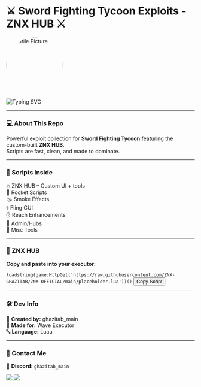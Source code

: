 <h1>⚔️ Sword Fighting Tycoon Exploits - ZNX HUB ⚔️</h1>  

<p>
  <img src="https://i.imgur.com/gAmDRdc.jpeg" width="150" height="150" style="border-radius: 50%;" alt="Profile Picture"/>
</p>

<p>
  <img src="https://readme-typing-svg.herokuapp.com?font=Fira+Code&pause=1000&color=F75C7E&width=435&lines=ZNX+HUB+by+ghazitab_main;Sword+Fighting+Tycoon+Exploit+Scripts;Rocket+%2F+Smoke+%2F+Fling+GUI+%2F+Reach+%2F+Admin+%2F+Misc+Tools" alt="Typing SVG"/>
</p>  

---

<h3>💻 About This Repo</h3>

<p>
  Powerful exploit collection for <strong>Sword Fighting Tycoon</strong> featuring the custom-built <strong>ZNX HUB</strong>.<br>
  Scripts are fast, clean, and made to dominate.
</p>

---

<h3>🚀 Scripts Inside</h3>

<p>
  🔥 ZNX HUB – Custom UI + tools<br>
  🧨 Rocket Scripts<br>
  🌫️ Smoke Effects<br>
  🌀 Fling GUI<br>
  ✋ Reach Enhancements<br>
  👑 Admin/Hubs<br>
  🔧 Misc Tools
</p>

---

<h3>📜 ZNX HUB</h3>

<p><strong>Copy and paste into your executor:</strong></p>

<p>
  <code id="script-code">loadstring(game:HttpGet('https://raw.githubusercontent.com/ZNX-GHAZITAB/ZNX-OFFICIAL/main/placeholder.lua'))()</code>
  <button onclick="copyToClipboard()">Copy Script</button>
</p>

<script>
  function copyToClipboard() {
    var scriptCode = document.getElementById('script-code');
    var range = document.createRange();
    range.selectNode(scriptCode);
    window.getSelection().removeAllRanges();
    window.getSelection().addRange(range);
    document.execCommand('copy');
    alert('Script copied to clipboard!');
  }
</script>


<script>
function copyToClipboard() {
  const scriptCode = document.getElementById('script-code').innerText;
  navigator.clipboard.writeText(scriptCode).then(() => {
    alert('Script copied to clipboard!');
  }, (err) => {
    console.error('Could not copy text: ', err);
  });
}
</script>

---

<h3>🛠️ Dev Info</h3>

<p>
  👤 <strong>Created by:</strong> ghazitab_main<br>
  🧠 <strong>Made for:</strong> Wave Executor<br>
  🔤 <strong>Language:</strong> Luau
</p>

---

<h3>📲 Contact Me</h3>

<p>
  💬 <strong>Discord:</strong> <code>ghazitab_main</code>
</p>

<p>  
  <img src="https://forthebadge.com/images/badges/made-with-lua.svg"/>  
  <img src="https://forthebadge.com/images/badges/built-with-love.svg"/>  
</p>  
